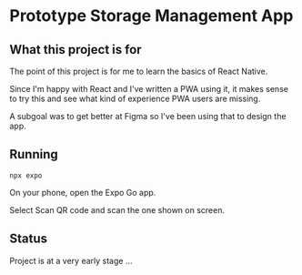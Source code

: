 # Prototype Storage Management App

## What this project is for

The point of this project is for me to learn the basics of React Native.

Since I'm happy with React and I've written a PWA using it, it makes sense to try this and see what kind of experience PWA users are missing.

A subgoal was to get better at Figma so I've been using that to design the app.


## Running

```npx expo```

On your phone, open the Expo Go app.

Select Scan QR code and scan the one shown on screen.

## Status

Project is at a very early stage ...



